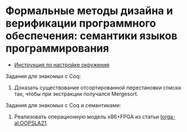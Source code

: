 # Формальные методы дизайна и верификации программного обеспечения: семантики языков программирования

- [Инструкция по настройке окружения](INSTALL)

Задания для знакомых с Coq:
1. Доказать существование отсортированной перестановки списка так,
чтобы при экстракции получался Mergesort.

Задания для знакомых с Coq и семантиками:
1. Реализовать операционную модель x86+FPGA из статьи [Iorga-al:OOPSLA21](https://doi.org/10.1145/3485497).

